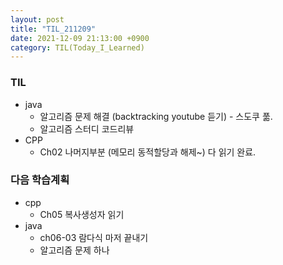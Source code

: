 ```yaml
---
layout: post
title: "TIL_211209"
date: 2021-12-09 21:13:00 +0900
category: TIL(Today_I_Learned)
---
```


### TIL
- java
	- 알고리즘 문제 해결 (backtracking youtube 듣기) - 스도쿠 풂.
	- 알고리즘 스터디 코드리뷰
- CPP
	- Ch02 나머지부분 (메모리 동적할당과 해제~) 다 읽기 완료.
### 다음 학습계획
- cpp
	- Ch05 복사생성자 읽기
- java
	- ch06-03 람다식 마저 끝내기
	- 알고리즘 문제 하나